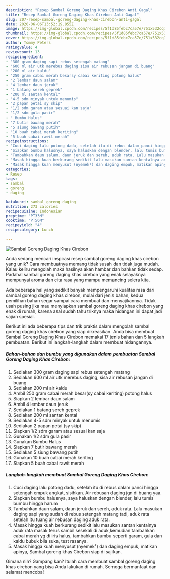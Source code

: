 ```yaml
---
description: "Resep Sambal Goreng Daging Khas Cirebon Anti Gagal"
title: "Resep Sambal Goreng Daging Khas Cirebon Anti Gagal"
slug: 207-resep-sambal-goreng-daging-khas-cirebon-anti-gagal
date: 2020-06-06T13:52:19.855Z
image: https://img-global.cpcdn.com/recipes/5f1d85febc7ca57e/751x532cq70/sambal-goreng-daging-khas-cirebon-foto-resep-utama.jpg
thumbnail: https://img-global.cpcdn.com/recipes/5f1d85febc7ca57e/751x532cq70/sambal-goreng-daging-khas-cirebon-foto-resep-utama.jpg
cover: https://img-global.cpcdn.com/recipes/5f1d85febc7ca57e/751x532cq70/sambal-goreng-daging-khas-cirebon-foto-resep-utama.jpg
author: Tommy Peters
ratingvalue: 4
reviewcount: 13
recipeingredient:
- "300 gram daging sapi rebus setengah matang"
- "600 ml air utk merebus daging sisa air rebusan jangan di buang"
- "200 ml air kaldu"
- "250 gram cabai merah besarsy cabai keriting potong halus"
- "2 lembar daun salam"
- "4 lembar daun jeruk"
- "1 batang sereh geprek"
- "200 ml santan kental"
- "4-5 sdm minyak untuk menumis"
- "2 papan petai sy skip"
- "1/2 sdm garam atau sesuai kan saja"
- "1/2 sdm gula pasir"
- " Bumbu Halus"
- "7 butir bawang merah"
- "5 siung bawang putih"
- "10 buah cabai merah keriting"
- "5 buah cabai rawit merah"
recipeinstructions:
- "Cuci daging lalu potong dadu, setelah itu di rebus dalam panci hingga setengah empuk angkat, sisihkan. Air rebusan daging jgn di buang yaa."
- "Siapkan bumbu halusnya, saya haluskan dengan blender, lalu tumis bumbu hingga harum"
- "Tambahkan daun salam, daun jeruk dan sereh, aduk rata. Lalu masukan daging sapi yang sudah di rebus setengah matang tadi, aduk rata setelah itu tuang air rebusan daging aduk rata."
- "Masak hingga kuah berkurang sedikit lalu masukan santan kentalnya aduk rata masak terus sambil sesekali di aduk,kemudian tambahkan cabai merah yg di iris halus, tambahkan bumbu seperti garam, gula dan kaldu bubuk bila suka, test rasanya."
- "Masak hingga kuah menyusut (nyemek²) dan daging empuk, matikan apinya, Sambal goreng khas Cirebon siap di sajikan."
categories:
- Resep
tags:
- sambal
- goreng
- daging

katakunci: sambal goreng daging 
nutrition: 273 calories
recipecuisine: Indonesian
preptime: "PT33M"
cooktime: "PT56M"
recipeyield: "4"
recipecategory: Lunch

---
```



![Sambal Goreng Daging Khas Cirebon](https://img-global.cpcdn.com/recipes/5f1d85febc7ca57e/751x532cq70/sambal-goreng-daging-khas-cirebon-foto-resep-utama.jpg)

Anda sedang mencari inspirasi resep sambal goreng daging khas cirebon yang unik? Cara membuatnya memang tidak susah dan tidak juga mudah. Kalau keliru mengolah maka hasilnya akan hambar dan bahkan tidak sedap. Padahal sambal goreng daging khas cirebon yang enak selayaknya mempunyai aroma dan cita rasa yang mampu memancing selera kita.



Ada beberapa hal yang sedikit banyak mempengaruhi kualitas rasa dari sambal goreng daging khas cirebon, mulai dari jenis bahan, kedua pemilihan bahan segar sampai cara membuat dan menyajikannya. Tidak usah pusing jika mau menyiapkan sambal goreng daging khas cirebon yang enak di rumah, karena asal sudah tahu triknya maka hidangan ini dapat jadi sajian spesial.


Berikut ini ada beberapa tips dan trik praktis dalam mengolah sambal goreng daging khas cirebon yang siap dikreasikan. Anda bisa membuat Sambal Goreng Daging Khas Cirebon memakai 17 jenis bahan dan 5 langkah pembuatan. Berikut ini langkah-langkah dalam membuat hidangannya.

<!--inarticleads1-->

##### Bahan-bahan dan bumbu yang digunakan dalam pembuatan Sambal Goreng Daging Khas Cirebon:

1. Sediakan 300 gram daging sapi rebus setengah matang
1. Sediakan 600 ml air utk merebus daging, sisa air rebusan jangan di buang
1. Sediakan 200 ml air kaldu
1. Ambil 250 gram cabai merah besar(sy cabai keriting) potong halus
1. Siapkan 2 lembar daun salam
1. Ambil 4 lembar daun jeruk
1. Sediakan 1 batang sereh geprek
1. Sediakan 200 ml santan kental
1. Sediakan 4-5 sdm minyak untuk menumis
1. Sediakan 2 papan petai (sy skip)
1. Siapkan 1/2 sdm garam atau sesuai kan saja
1. Gunakan 1/2 sdm gula pasir
1. Gunakan  Bumbu Halus
1. Siapkan 7 butir bawang merah
1. Sediakan 5 siung bawang putih
1. Gunakan 10 buah cabai merah keriting
1. Siapkan 5 buah cabai rawit merah




<!--inarticleads2-->

##### Langkah-langkah membuat Sambal Goreng Daging Khas Cirebon:

1. Cuci daging lalu potong dadu, setelah itu di rebus dalam panci hingga setengah empuk angkat, sisihkan. Air rebusan daging jgn di buang yaa.
1. Siapkan bumbu halusnya, saya haluskan dengan blender, lalu tumis bumbu hingga harum
1. Tambahkan daun salam, daun jeruk dan sereh, aduk rata. Lalu masukan daging sapi yang sudah di rebus setengah matang tadi, aduk rata setelah itu tuang air rebusan daging aduk rata.
1. Masak hingga kuah berkurang sedikit lalu masukan santan kentalnya aduk rata masak terus sambil sesekali di aduk,kemudian tambahkan cabai merah yg di iris halus, tambahkan bumbu seperti garam, gula dan kaldu bubuk bila suka, test rasanya.
1. Masak hingga kuah menyusut (nyemek²) dan daging empuk, matikan apinya, Sambal goreng khas Cirebon siap di sajikan.




Gimana nih? Gampang kan? Itulah cara membuat sambal goreng daging khas cirebon yang bisa Anda lakukan di rumah. Semoga bermanfaat dan selamat mencoba!
